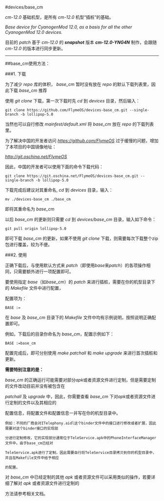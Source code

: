 #devices/base_cm

*cm-12.0* 基础机型，是所有 *cm-12.0* 机型“插桩”的基础。

*Base device for CyanogenMod 12.0, as a basis for all the other CyanogenMod 12.0 devices.*

目前的 *patch* 基于 *cm-12.0* 的 ***snapshot*** 版本 ***cm-12.0-YNG4N*** 制作，会跟随 *cm-12.0* 的版本进行同步更新。

****

##base_cm使用方法：

###1.	下载

为了减少 *repo* 库的体积， *base_cm* 暂时没有放在 *repo* 的默认下载列表里，因此下载 *base_cm* 推荐

使用 *git clone* 下载，第一次下载时先 *cd* 到 *devices* 目录，然后输入：

	git clone https://github.com/FlymeOS/devices-base_cm.git --single-branch -b lollipop-5.0

当然也可以自行修改 *mainfest/default.xml* 将 *base_cm* 放在 *repo* 的下载列表里。

为了解决中国的开发者访问 *<https://github.com/FlymeOS>* 过于缓慢的问题，增加了本项目的中国镜像地址：

*<http://git.oschina.net/FlymeOS>*

因此，中国的开发者可以使用下面的命令下载代码：

	git clone https://git.oschina.net/FlymeOS/devices-base_cm.git --single-branch -b lollipop-5.0

下载完成后建议对其重命名,  *cd* 到 *devices* 目录，输入：

	mv ./devices-base_cm ./base_cm

即将其重命名为 *base_cm*

以后 *base_cm* 的更新则只需要 *cd* 到 *devices/base_cm* 目录，输入如下命令：

	git pull origin lollipop-5.0

即可下载 *base_cm* 的更新，如果不使用 *git clone* 下载，则需要每次下载整个zip包进行覆盖，较为不便。

###2.	使用

正确下载后，与使用默认方式来 *patch*（即使用*base*来*patch*）的各项操作相同，只需要额外进行一项配置即可。

要使用指定 *base*（如*base_cm*）的 *patch* 来进行插桩，需要在你的机型目录下的 *Makefile* 文件中进行配置，

配置项为：

	BASE :=

在 *base* 及 *base_cm* 目录下的 *Makefile* 文件中均有示例说明，按照说明正确配置即可。

例如，下载后的目录你命名为 *base_cm*，配置示例如下：

	BASE :=base_cm

配置完成后，即可分别使用 *make patchall* 和 *make upgrade* 来进行首次插桩和更新。

**需要特别注意的是：**

*base_cm* 的正确运行可能需要对部分*apk*或者资源文件进行定制，但是需要定制的文件改动目前并没有被包含在

*patchall* 及 *upgrade* 中，因此，你需要查看 *base_cm* 下对*apk*或者资源文件进行定制的文件以及其相应的

配置信息，将配置文件和配置信息一并写在你的机型目录中。

	例如：不同的厂商会对ITelephony.aidl这个binder文件中的接口进行修改或者扩展，因此需要对这个binder接口的实现部

    分进行定制修改，它的实现部分通常位于TeleService.apk中的PhoneInterfaceManager文件中。由于base_cm已经对

    TeleService.apk进行了定制，因此需要自行将TeleService目录拷贝到你的机型目录中，并且在Makefile文件中给予相应

    的配置。

对 *base_cm* 中已经定制的其他 *apk* 或者资源文件可以采用类似的操作，若要详细了解对 *apk* 或者资源文件进行定制的

方法请参考相关文档。